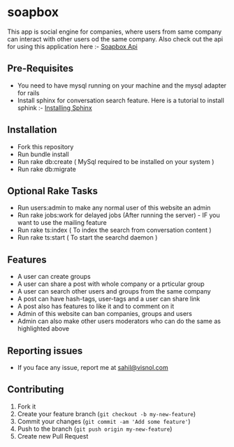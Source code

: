 soapbox
=======

This app is social engine for companies, where users from same company can interact with other users od the same company. Also check out the api for using this application here :- <a href="https://github.com/sahilbathlavinsol/soapbox_api">Soapbox Api</a>

## Pre-Requisites

- You need to have mysql running on your machine and the mysql adapter for rails
- Install sphinx for conversation search feature. Here is a tutorial to install sphink :- <a href="http://pat.github.io/thinking-sphinx/installing_sphinx.html">Installing Sphinx</a>

## Installation

- Fork this repository
- Run bundle install
- Run rake db:create ( MySql required to be installed on your system )
- Run rake db:migrate

## Optional Rake Tasks

- Run users:admin to make any normal user of this website an admin
- Run rake jobs:work for delayed jobs (After running the server) - IF you want to use the mailing feature
- Run rake ts:index ( To index the search from conversation content )
- Run rake ts:start ( To start the searchd daemon )

## Features

- A user can create groups
- A user can share a post with whole company or a prticular group
- A user can search other users and groups from the same company
- A post can have hash-tags, user-tags and a user can share link
- A post also has features to like it and to comment on it
- Admin of this website can ban companies, groups and users
- Admin can also make other users moderators who can do the same as highlighted above

## Reporting issues
- If you face any issue, report me at sahil@visnol.com

## Contributing

1. Fork it
2. Create your feature branch (`git checkout -b my-new-feature`)
3. Commit your changes (`git commit -am 'Add some feature'`)
4. Push to the branch (`git push origin my-new-feature`)
5. Create new Pull Request
